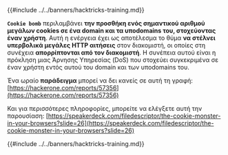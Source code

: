 {{#include ../../banners/hacktricks-training.md}}

**`Cookie bomb`** περιλαμβάνει **την προσθήκη ενός σημαντικού αριθμού μεγάλων cookies σε ένα domain και τα υποdomains του, στοχεύοντας έναν χρήστη**. Αυτή η ενέργεια έχει ως αποτέλεσμα το θύμα **να στέλνει υπερβολικά μεγάλες HTTP αιτήσεις** στον διακομιστή, οι οποίες στη συνέχεια **απορρίπτονται από τον διακομιστή**. Η συνέπεια αυτού είναι η πρόκληση μιας Άρνησης Υπηρεσίας (DoS) που στοχεύει συγκεκριμένα σε έναν χρήστη εντός αυτού του domain και των υποdomains του.

Ένα ωραίο **παράδειγμα** μπορεί να δει κανείς σε αυτή τη γραφή: [https://hackerone.com/reports/57356](https://hackerone.com/reports/57356)

Και για περισσότερες πληροφορίες, μπορείτε να ελέγξετε αυτή την παρουσίαση: [https://speakerdeck.com/filedescriptor/the-cookie-monster-in-your-browsers?slide=26](https://speakerdeck.com/filedescriptor/the-cookie-monster-in-your-browsers?slide=26)

{{#include ../../banners/hacktricks-training.md}}

